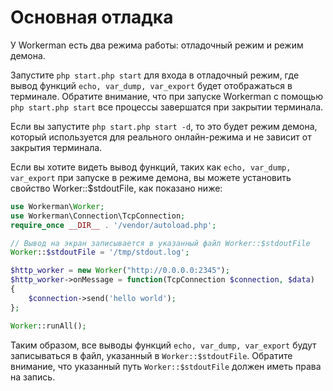 # Основная отладка

У Workerman есть два режима работы: отладочный режим и режим демона.

Запустите `php start.php start` для входа в отладочный режим, где вывод функций `echo, var_dump, var_export` будет отображаться в терминале. Обратите внимание, что при запуске Workerman с помощью `php start.php start` все процессы завершатся при закрытии терминала.

Если вы запустите `php start.php start -d`, то это будет режим демона, который используется для реального онлайн-режима и не зависит от закрытия терминала.

Если вы хотите видеть вывод функций, таких как `echo, var_dump, var_export` при запуске в режиме демона, вы можете установить свойство Worker::$stdoutFile, как показано ниже:

```php
use Workerman\Worker;
use Workerman\Connection\TcpConnection;
require_once __DIR__ . '/vendor/autoload.php';

// Вывод на экран записывается в указанный файл Worker::$stdoutFile
Worker::$stdoutFile = '/tmp/stdout.log';

$http_worker = new Worker("http://0.0.0.0:2345");
$http_worker->onMessage = function(TcpConnection $connection, $data)
{
    $connection->send('hello world');
};

Worker::runAll();
```

Таким образом, все выводы функций `echo, var_dump, var_export` будут записываться в файл, указанный в `Worker::$stdoutFile`. Обратите внимание, что указанный путь `Worker::$stdoutFile` должен иметь права на запись.
